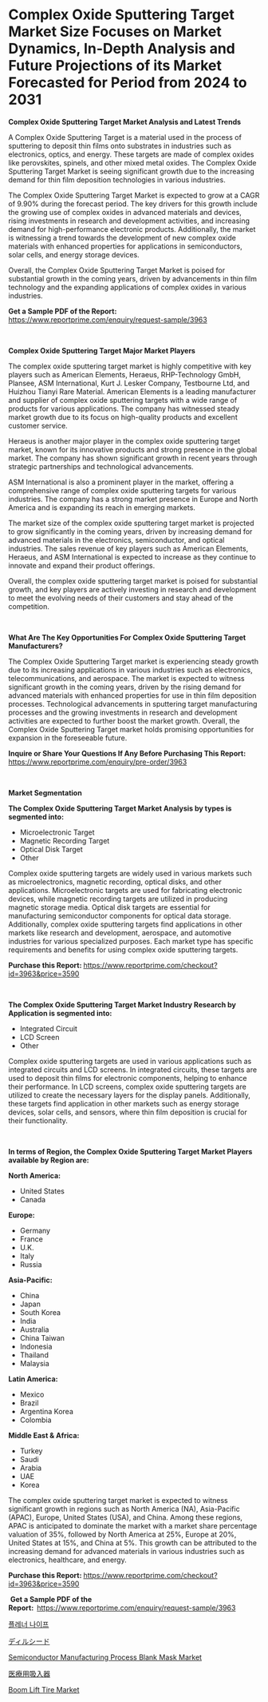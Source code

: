 <p><h1>Complex Oxide Sputtering Target Market Size Focuses on Market Dynamics, In-Depth Analysis and Future Projections of its Market Forecasted for Period from 2024 to 2031</h1></p><p><strong>Complex Oxide Sputtering Target Market Analysis and Latest Trends</strong></p>
<p><p>A Complex Oxide Sputtering Target is a material used in the process of sputtering to deposit thin films onto substrates in industries such as electronics, optics, and energy. These targets are made of complex oxides like perovskites, spinels, and other mixed metal oxides. The Complex Oxide Sputtering Target Market is seeing significant growth due to the increasing demand for thin film deposition technologies in various industries. </p><p>The Complex Oxide Sputtering Target Market is expected to grow at a CAGR of 9.90% during the forecast period. The key drivers for this growth include the growing use of complex oxides in advanced materials and devices, rising investments in research and development activities, and increasing demand for high-performance electronic products. Additionally, the market is witnessing a trend towards the development of new complex oxide materials with enhanced properties for applications in semiconductors, solar cells, and energy storage devices.</p><p>Overall, the Complex Oxide Sputtering Target Market is poised for substantial growth in the coming years, driven by advancements in thin film technology and the expanding applications of complex oxides in various industries.</p></p>
<p><strong>Get a Sample PDF of the Report:&nbsp;</strong> <a href="https://www.reportprime.com/enquiry/request-sample/3963">https://www.reportprime.com/enquiry/request-sample/3963</a></p>
<p>&nbsp;</p>
<p><strong>Complex Oxide Sputtering Target Major Market Players</strong></p>
<p><p>The complex oxide sputtering target market is highly competitive with key players such as American Elements, Heraeus, RHP-Technology GmbH, Plansee, ASM International, Kurt J. Lesker Company, Testbourne Ltd, and Huizhou Tianyi Rare Material. American Elements is a leading manufacturer and supplier of complex oxide sputtering targets with a wide range of products for various applications. The company has witnessed steady market growth due to its focus on high-quality products and excellent customer service.</p><p>Heraeus is another major player in the complex oxide sputtering target market, known for its innovative products and strong presence in the global market. The company has shown significant growth in recent years through strategic partnerships and technological advancements.</p><p>ASM International is also a prominent player in the market, offering a comprehensive range of complex oxide sputtering targets for various industries. The company has a strong market presence in Europe and North America and is expanding its reach in emerging markets.</p><p>The market size of the complex oxide sputtering target market is projected to grow significantly in the coming years, driven by increasing demand for advanced materials in the electronics, semiconductor, and optical industries. The sales revenue of key players such as American Elements, Heraeus, and ASM International is expected to increase as they continue to innovate and expand their product offerings.</p><p>Overall, the complex oxide sputtering target market is poised for substantial growth, and key players are actively investing in research and development to meet the evolving needs of their customers and stay ahead of the competition.</p></p>
<p>&nbsp;</p>
<p><strong>What Are The Key Opportunities For Complex Oxide Sputtering Target Manufacturers?</strong></p>
<p><p>The Complex Oxide Sputtering Target market is experiencing steady growth due to its increasing applications in various industries such as electronics, telecommunications, and aerospace. The market is expected to witness significant growth in the coming years, driven by the rising demand for advanced materials with enhanced properties for use in thin film deposition processes. Technological advancements in sputtering target manufacturing processes and the growing investments in research and development activities are expected to further boost the market growth. Overall, the Complex Oxide Sputtering Target market holds promising opportunities for expansion in the foreseeable future.</p></p>
<p><strong>Inquire or Share Your Questions If Any Before Purchasing This Report:</strong> <a href="https://www.reportprime.com/enquiry/pre-order/3963">https://www.reportprime.com/enquiry/pre-order/3963</a></p>
<p>&nbsp;</p>
<p><strong>Market Segmentation</strong></p>
<p><strong>The Complex Oxide Sputtering Target Market Analysis by types is segmented into:</strong></p>
<p><ul><li>Microelectronic Target</li><li>Magnetic Recording Target</li><li>Optical Disk Target</li><li>Other</li></ul></p>
<p><p>Complex oxide sputtering targets are widely used in various markets such as microelectronics, magnetic recording, optical disks, and other applications. Microelectronic targets are used for fabricating electronic devices, while magnetic recording targets are utilized in producing magnetic storage media. Optical disk targets are essential for manufacturing semiconductor components for optical data storage. Additionally, complex oxide sputtering targets find applications in other markets like research and development, aerospace, and automotive industries for various specialized purposes. Each market type has specific requirements and benefits for using complex oxide sputtering targets.</p></p>
<p><strong>Purchase this Report:&nbsp;</strong><a href="https://www.reportprime.com/checkout?id=3963&price=3590">https://www.reportprime.com/checkout?id=3963&price=3590</a></p>
<p>&nbsp;</p>
<p><strong>The Complex Oxide Sputtering Target Market Industry Research by Application is segmented into:</strong></p>
<p><ul><li>Integrated Circuit</li><li>LCD Screen</li><li>Other</li></ul></p>
<p><p>Complex oxide sputtering targets are used in various applications such as integrated circuits and LCD screens. In integrated circuits, these targets are used to deposit thin films for electronic components, helping to enhance their performance. In LCD screens, complex oxide sputtering targets are utilized to create the necessary layers for the display panels. Additionally, these targets find application in other markets such as energy storage devices, solar cells, and sensors, where thin film deposition is crucial for their functionality.</p></p>
<p>&nbsp;</p>
<p><strong>In terms of Region, the Complex Oxide Sputtering Target Market Players available by Region are:</strong></p>
<p>
    <p> <strong> North America: </strong>
        <ul>
            <li>United States</li>
            <li>Canada</li>
        </ul>
        </p> 
    <p> <strong> Europe: </strong>
        <ul>
            <li>Germany</li>
            <li>France</li>
            <li>U.K.</li>
            <li>Italy</li>
            <li>Russia</li>
        </ul>
        </p> 
    <p> <strong> Asia-Pacific: </strong>
        <ul>
            <li>China</li>
            <li>Japan</li>
            <li>South Korea</li>
            <li>India</li>
            <li>Australia</li>
            <li>China Taiwan</li>
            <li>Indonesia</li>
            <li>Thailand</li>
            <li>Malaysia</li>
        </ul>
        </p> 
    <p> <strong> Latin America: </strong>
        <ul>
            <li>Mexico</li>
            <li>Brazil</li>
            <li>Argentina Korea</li>
            <li>Colombia</li>
        </ul>
        </p> 
    <p> <strong> Middle East & Africa: </strong>
        <ul>
            <li>Turkey</li>
            <li>Saudi</li>
            <li>Arabia</li>
            <li>UAE</li>
            <li>Korea</li>
        </ul>
    </p>
    </p>
<p><p>The complex oxide sputtering target market is expected to witness significant growth in regions such as North America (NA), Asia-Pacific (APAC), Europe, United States (USA), and China. Among these regions, APAC is anticipated to dominate the market with a market share percentage valuation of 35%, followed by North America at 25%, Europe at 20%, United States at 15%, and China at 5%. This growth can be attributed to the increasing demand for advanced materials in various industries such as electronics, healthcare, and energy.</p></p>
<p><strong>Purchase this Report: </strong><a href="https://www.reportprime.com/checkout?id=3963&price=3590">https://www.reportprime.com/checkout?id=3963&price=3590</a></p>
<p>&nbsp;<strong>Get a Sample PDF of the Report:&nbsp;&nbsp;</strong><a href="https://www.reportprime.com/enquiry/request-sample/3963">https://www.reportprime.com/enquiry/request-sample/3963</a></p>
<p><strong></strong></p>
<p><p><a href="https://github.com/PercyHagernes9778/Market-Research-Report-List-1/blob/main/225421313856.md">플레너 나이프</a></p><p><a href="https://github.com/xtkhtofdt934839/Market-Research-Report-List-1/blob/main/507240214846.md">ディルシード</a></p><p><a href="https://github.com/josesg55/Market-Research-Report-List-2/blob/main/semiconductor-manufacturing-process-blank-mask-market.md">Semiconductor Manufacturing Process Blank Mask Market</a></p><p><a href="https://medium.com/@lewisbechtelar1964/%E5%8C%BB%E7%99%82%E7%94%A8%E5%90%B8%E5%85%A5%E5%99%A8%E3%81%AE%E5%B8%82%E5%A0%B4%E5%B1%95%E6%9C%9B-%E6%A5%AD%E7%95%8C%E3%81%AE%E6%A6%82%E8%A6%81%E3%81%A8%E4%BA%88%E6%B8%AC-2024%E5%B9%B4%E3%81%8B%E3%82%892031%E5%B9%B4-b0d5a44765b7">医療用吸入器</a></p><p><a href="https://issuu.com/reportprime-2/docs/boom-lift-tire-market-size-2030.pptx">Boom Lift Tire Market</a></p></p>